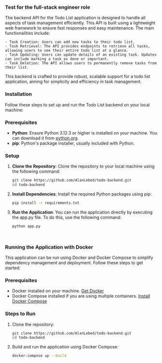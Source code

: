 ### Test for the full-stack engineer role

The backend API for the Todo List application is designed to handle all aspects of task management efficiently. This API is built using a lightweight web framework to ensure fast responses and easy maintenance. The main functionalities include:

    - Task Creation: Users can add new tasks to their todo list.
    - Task Retrieval: The API provides endpoints to retrieve all tasks, allowing users to see their entire todo list at a glance. 
    - Task Updating: Users can update details of an existing task. Updates can include marking a task as done or important.
    - Task Deletion: The API allows users to permanently remove tasks from their list.

This backend is crafted to provide robust, scalable support for a todo list application, aiming for simplicity and efficiency in task management.


### Installation
Follow these steps to set up and run the Todo List backend on your local machine:

### Prerequisites
- **Python**: Ensure Python 3.12.3 or higher is installed on your machine. You can download it from [python.org](https://www.python.org/downloads/).
- **pip**: Python's package installer, usually included with Python.

### Setup

1. **Clone the Repository**:
   Clone the repository to your local machine using the following command:
   ```bash
   git clone https://github.com/AlanLebed/todo-backend.git
   cd todo-backend


2. **Install Dependencies**:
    Install the required Python packages using pip:
    ```bash
    pip install -r requirements.txt

3. **Run the Application**:
    You can run the application directly by executing the app.py file. To do this, use the following command:
    ```bash
    python app.py




### Running the Application with Docker

This application can be run using Docker and Docker Compose to simplify dependency management and deployment. Follow these steps to get started:

### Prerequisites
- Docker installed on your machine. [Get Docker](https://www.docker.com/get-started)
- Docker Compose installed if you are using multiple containers. [Install Docker Compose](https://docs.docker.com/compose/install/)

### Steps to Run

1. Clone the repository:
   ```bash
   git clone https://github.com/AlanLebed/todo-backend.git
   cd todo-backend

2. Build and run the application using Docker Compose:
    ```bash
    docker-compose up --build


